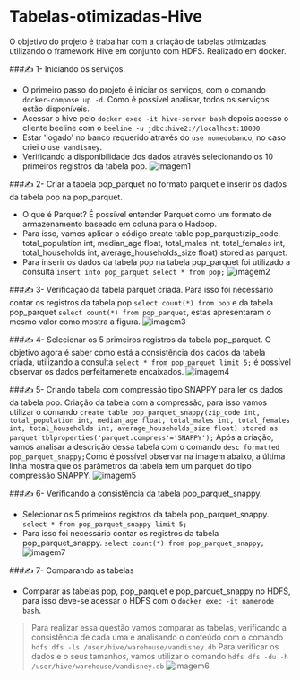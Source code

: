 # Tabelas-otimizadas-Hive
O objetivo do projeto é trabalhar com a criação de tabelas otimizadas utilizando o framework Hive em conjunto com HDFS. Realizado em docker.

###✍️ 1- Iniciando os serviços.
* O primeiro passo do projeto é iniciar os serviços, com o comando `docker-compose up -d`. Como é possível analisar, todos os serviços estão disponíveis.
* Acessar o hive pelo `docker exec -it hive-server bash` depois acesso o cliente beeline com o `beeline -u jdbc:hive2://localhost:10000`   
* Estar 'logado' no banco requerido através do `use nomedobanco`, no caso criei o `use vandisney`.
* Verificando a disponibilidade dos dados através selecionando os 10 primeiros registros da tabela pop.
![imagem1](https://github.com/vandisney/Tabelas-otimizadas-Hive/blob/main/imagens/imagem1.png)

###✍️ 2- Criar a tabela pop_parquet no formato parquet e inserir os dados da tabela pop na pop_parquet.
* O que é Parquet? É possível entender Parquet como um formato de armazenamento baseado em coluna para o Hadoop.
* Para isso, vamos aplicar o código create table pop_parquet(zip_code, total_population int, median_age float, total_males int, total_females int, total_households int, average_households_size float) stored as parquet.
* Para inserir os dados da tabela pop na tabela pop_parquet foi utilizado a consulta `insert into pop_parquet select * from pop;`
![imagem2](https://github.com/vandisney/Tabelas-otimizadas-Hive/blob/main/imagens/imagem2.png)

###✍️ 3- Verificação da tabela parquet criada.
 Para isso foi necessário contar os registros da tabela pop `select count(*) from pop` e da tabela pop_parquet `select count(*) from pop_parquet`, estas apresentaram o mesmo valor como mostra a figura.
![imagem3](https://github.com/vandisney/Tabelas-otimizadas-Hive/blob/main/imagens/imagem3.png)

###✍️ 4- Selecionar os 5 primeiros registros da tabela pop_parquet.
O objetivo agora é saber como está a consistência dos dados da tabela criada, utilizando a consulta `select * from pop_parquet limit 5;` é possível observar os dados perfeitamenete encaixados.
![imagem4](https://github.com/vandisney/Tabelas-otimizadas-Hive/blob/main/imagens/imagem4.png)

###✍️ 5- Criando tabela com compressão tipo SNAPPY para ler os dados da tabela pop.
 Criação da tabela com a compressão, para isso vamos utilizar o comando `create table pop_parquet_snappy(zip_code int, total_population int, median_age float, total_males int, total_females int, total_households int, average_households_size float) stored as parquet tblproperties('parquet.compress'='SNAPPY');`
Após a criação, vamos analisar a descrição dessa tabela com o comando `desc formatted pop_parquet_snappy;`Como é possível observar na imagem abaixo, a última linha mostra que os parâmetros da tabela tem um parquet do tipo compressão SNAPPY.
![imagem5](https://github.com/vandisney/Tabelas-otimizadas-Hive/blob/main/imagens/imagem5.png)

###✍️ 6- Verificando a consistência da tabela pop_parquet_snappy.
 * Selecionar os 5 primeiros registros da tabela pop_parquet_snappy. `select * from pop_parquet_snappy limit 5;`
 * Para isso foi necessário contar os registros da tabela pop_parquet_snappy. `select count(*) from pop_parquet_snappy;`
 ![imagem7](https://github.com/vandisney/Tabelas-otimizadas-Hive/blob/main/imagens/imagem7.png)

###✍️ 7- Comparando as tabelas
* Comparar as tabelas pop, pop_parquet e pop_parquet_snappy no HDFS, para isso deve-se acessar o HDFS com o `docker exec -it namenode bash`.
> Para realizar essa questão vamos comparar as tabelas, verificando a consistência de cada uma e analisando o conteúdo com o comando `hdfs dfs -ls /user/hive/warehouse/vandisney.db`
Para verificar os dados e o seus tamanhos, vamos utilizar o comando `hdfs dfs -du -h /user/hive/warehouse/vandisney.db`
![imagem6](https://github.com/vandisney/Tabelas-otimizadas-Hive/blob/main/imagens/imagem6.png)
